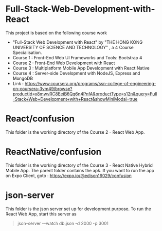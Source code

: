 # Full-Stack-Web-Development-with-React

This project is based on the following course work
- "Full-Stack Web Development with React" by "THE HONG KONG UNIVERSITY OF SCIENCE AND TECHNOLOGY" , a 4 Course Specialisation.
- Course 1 : Front-End Web UI Frameworks and Tools: Bootstrap 4
- Course 2 : Front-End Web Development with React 
- Course 3 : Multiplatform Mobile App Development with React Native 
- Course 4 : Server-side Development with NodeJS, Express and MongoDB 
- Link : https://www.coursera.org/programs/ssn-college-of-engineering-on-coursera-3vm49/browse?productId=x8mwvRC8EeiB6Qq6n4PnfA&productType=s12n&query=Full-Stack+Web+Development+with+React&showMiniModal=true

# React/confusion 
This folder is the working directory of the Course 2 - React Web App.

# ReactNative/confusion 
This folder is the working directory of the Course 3 - React Native Hybrid Mobile App.
The parent folder contains the apk.
If you want to run the app on Expo Client, goto : https://expo.io/@edison16029/confusion

# json-server
This folder is the json server set up for development purpose.
To run the React Web App, start this server as 
> json-server --watch db.json -d 2000 -p 3001
